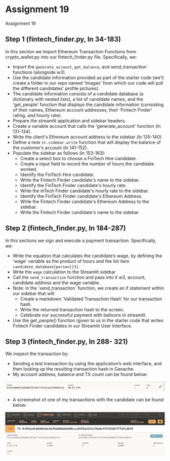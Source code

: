 # Assignment 19
Assignment 19 


## Step 1 (fintech_finder.py, ln 34-183)
In this section  we Import Ethereum Transaction Functions from crypto_wallet.py into our fintech_finder.py file. Specifically, we: 
* Import the `generate_account`,  `get_balance`, and send_transaction` functions (alongside w3). 
* Use the candidate information provided as part of the starter code (we'll create a folder in our repo named 'Images' from which our code will pull the different candidates' profile pictures). 
* The candidate information consists of a candidate database (a dictionary with nested lists), a list of candidate names, and the 'get_people' function that displays the candidate information (consisting of their names, Ethereum account addresses, their 'Fintech Finder' rating, and hourly rate). 
* Prepare the streamlit application and sidebar headers. 
* Create a variable account that calls the 'generate_account' function (ln 131-134).
* Write the client's Ethereum account address to the sidebar (ln 135-140). 
* Define a new `st.sidebar.write` function that will display the balance of the customer’s account (ln 141-152). 
* Populate the sidebar as follows (ln 153-183): 
  * Create a select box to choose a FinTech Hire candidate. 
  * Create a input field to record the number of hours the candidate worked. 
  * Identify the FinTech Hire candidate. 
  * Write the Fintech Finder candidate's name to the sidebar.
  * Identify the FinTech Finder candidate's hourly rate. 
  * Write the inTech Finder candidate's hourly rate to the sidebar. 
  * Identify the FinTech Finder candidate's Ethereum Address. 
  * Write the Fintech Finder candidate's Ethereum Address to the sidebar. 
  * Write the Fintech Finder candidate's name to the sidebar

## Step 2 (fintech_finder.py, ln 184-287)
In this sections we sign and execute a payment transaction. Specifically, we: 
* Write the equation that calculates the candidate’s wage, by defining the 'wage' variable as the product of hours and the list item `candidate_database[person][3]`. 
* Write the `wage` calculation to the Streamlit sidebar
* Call the `send_transaction` function and pass into it w3, account, candidate address and the wage variable. 
* Note: in the 'send_transaction` function, we create an if statement within our sidebar that will: 
   * Create a markdown 'Validated Transaction Hash' for our transaction hash. 
   * Write the returned transaction hash to the screen. 
   * Celebrate our successful payment with balloons in streamlit. 
* Use the get_people() function (given to us in the starter code that writes Fintech Finder candidates in our Streamlit User Interface. 

## Step 3 (fintech_finder.py, ln 288- 321) 
We inspect the transaction by: 
* Sending a test transaction by using the application’s web interface, and then looking up the resulting transaction hash in Ganache.
* My account address, balance and TX count can be found below: 

![User Account](user_account.jpg)

* A screenshot of one of my transactions with the candidate can be found below: 

![Transactions](transactions.jpg)
